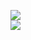 [![](https://img.shields.io/badge/Made%20With-Github%20Spray-lightgrey.svg?style=for-the-badge&logo=github)](https://github.com/Annihil/github-spray#2910)  
[![](https://i.imgur.com/2DrTn0Z.gif)](https://github.com/Annihil/github-spray)